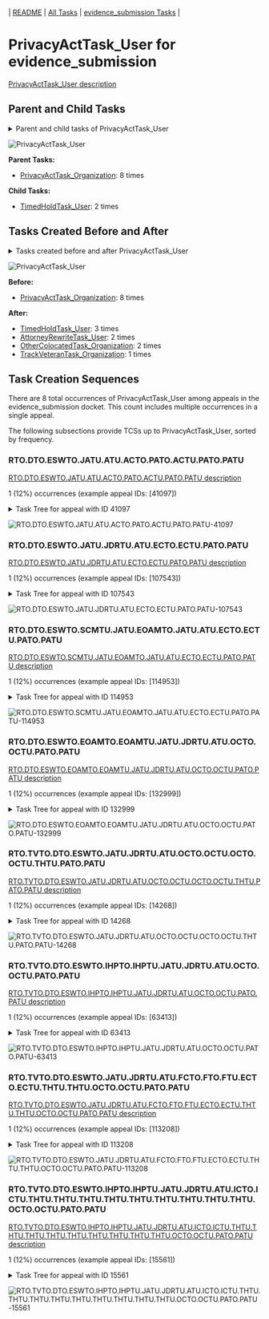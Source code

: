 <!-- DO NOT EDIT THIS FILE.  This file is autogenerated. -->
| [README](../README.md) | [All Tasks](../alltasks.md) | [evidence_submission Tasks](tasklist.md) |

# PrivacyActTask_User for evidence_submission

[PrivacyActTask_User description](../descr/PrivacyActTask_User.md)

## Parent and Child Tasks

<details><summary markdown='span'>Parent and child tasks of PrivacyActTask_User
</summary>

```
digraph G {
rankdir=LR;
node [shape=box]
"PrivacyActTask_User" -> "TimedHoldTask_User" [label=2]
"PrivacyActTask_Organization" -> "PrivacyActTask_User" [label=8]
}
```
</details>

![PrivacyActTask_User](dot/PrivacyActTask_User-parentchild.dot.png)

**Parent Tasks:**

   * [PrivacyActTask_Organization](PrivacyActTask_Organization.md): 8 times

**Child Tasks:**

   * [TimedHoldTask_User](TimedHoldTask_User.md): 2 times

## Tasks Created Before and After

<details><summary markdown='span'>Tasks created before and after PrivacyActTask_User</summary>

```
digraph G {
rankdir=LR;

"PrivacyActTask_User" -> "TimedHoldTask_User" [label=3]
"PrivacyActTask_User" -> "OtherColocatedTask_Organization" [label=2]
"PrivacyActTask_User" -> "AttorneyRewriteTask_User" [label=2]
"PrivacyActTask_User" -> "TrackVeteranTask_Organization" [label=1]
"PrivacyActTask_Organization" -> "PrivacyActTask_User" [label=8]
}
```
</details>

![PrivacyActTask_User](dot/PrivacyActTask_User.dot.png)

**Before:**

   * [PrivacyActTask_Organization](PrivacyActTask_Organization.md): 8 times

**After:**

   * [TimedHoldTask_User](TimedHoldTask_User.md): 3 times
   * [AttorneyRewriteTask_User](AttorneyRewriteTask_User.md): 2 times
   * [OtherColocatedTask_Organization](OtherColocatedTask_Organization.md): 2 times
   * [TrackVeteranTask_Organization](TrackVeteranTask_Organization.md): 1 times

## Task Creation Sequences

There are 8 total occurrences of PrivacyActTask_User among appeals in the evidence_submission docket.  This count includes multiple occurrences in a single appeal.

The following subsections provide TCSs up to PrivacyActTask_User, sorted by frequency.

### RTO.DTO.ESWTO.JATU.ATU.ACTO.PATO.ACTU.PATO.PATU

[RTO.DTO.ESWTO.JATU.ATU.ACTO.PATO.ACTU.PATO.PATU description](../descr/RTO.DTO.ESWTO.JATU.ATU.ACTO.PATO.ACTU.PATO.PATU.md)

1 (12%) occurrences (example appeal IDs: [41097])

<details><summary markdown='span'>Task Tree for appeal with ID 41097</summary>

```
@startuml
skinparam {
  ObjectBorderColor #555
  ObjectBorderThickness 0
  ObjectFontStyle bold
  ObjectFontSize 14
  ObjectAttributeFontColor #333
  ObjectAttributeFontSize 12
}
  object 0.RootTask #8dd3c7 {
Organization
}
  object 1.DistributionTask #ffffb3 {
Organization
}
  object 2.EvidenceSubmissionWindowTask #fccde5 {
Organization
}
  object 3.JudgeAssignTask #ccebc5 {
User
}
  object 4.JudgeDecisionReviewTask #d9d9d9 {
User
}
  object 5.AttorneyTask #bc80bd {
User
}
  object 6.AojColocatedTask #b3de69 {
Organization
}
  object 7.AojColocatedTask #b3de69 {
User
}
  object 8.PrivacyActTask #ccebc5 {
Organization
}
  object 9.AojColocatedTask #b3de69 {
User
}
  object 10.PrivacyActTask #ccebc5 {
Organization
}
  object 11.PrivacyActTask #ccebc5 {
User  <back:white>    </back>
}
  object 12.OtherColocatedTask #80b1d3 {
Organization
}
  object 13.OtherColocatedTask #80b1d3 {
User
}
  object 14.TimedHoldTask #fccde5 {
User
}
  object 15.JudgeDecisionReviewTask #d9d9d9 {
User
}
  object 16.AttorneyRewriteTask #b3de69 {
User
}
  object 17.BvaDispatchTask #b3de69 {
Organization
}
  object 18.BvaDispatchTask #b3de69 {
User
}
  object 19.BvaDispatchTask #b3de69 {
User
}
0.RootTask -- 1.DistributionTask
1.DistributionTask -- 2.EvidenceSubmissionWindowTask
0.RootTask -- 3.JudgeAssignTask
0.RootTask -- 4.JudgeDecisionReviewTask
15.JudgeDecisionReviewTask -- 5.AttorneyTask
5.AttorneyTask -- 6.AojColocatedTask
6.AojColocatedTask -- 7.AojColocatedTask
7.AojColocatedTask -- 8.PrivacyActTask
6.AojColocatedTask -- 9.AojColocatedTask
9.AojColocatedTask -- 10.PrivacyActTask
10.PrivacyActTask -- 11.PrivacyActTask
5.AttorneyTask -- 12.OtherColocatedTask
12.OtherColocatedTask -- 13.OtherColocatedTask
13.OtherColocatedTask -- 14.TimedHoldTask
0.RootTask -- 15.JudgeDecisionReviewTask
15.JudgeDecisionReviewTask -- 16.AttorneyRewriteTask
0.RootTask -- 17.BvaDispatchTask
17.BvaDispatchTask -- 18.BvaDispatchTask
17.BvaDispatchTask -- 19.BvaDispatchTask
@enduml
```
</details>

![RTO.DTO.ESWTO.JATU.ATU.ACTO.PATO.ACTU.PATO.PATU-41097](uml/RTO.DTO.ESWTO.JATU.ATU.ACTO.PATO.ACTU.PATO.PATU-41097.png)

### RTO.DTO.ESWTO.JATU.JDRTU.ATU.ECTO.ECTU.PATO.PATU

[RTO.DTO.ESWTO.JATU.JDRTU.ATU.ECTO.ECTU.PATO.PATU description](../descr/RTO.DTO.ESWTO.JATU.JDRTU.ATU.ECTO.ECTU.PATO.PATU.md)

1 (12%) occurrences (example appeal IDs: [107543])

<details><summary markdown='span'>Task Tree for appeal with ID 107543</summary>

```
@startuml
skinparam {
  ObjectBorderColor #555
  ObjectBorderThickness 0
  ObjectFontStyle bold
  ObjectFontSize 14
  ObjectAttributeFontColor #333
  ObjectAttributeFontSize 12
}
  object 0.RootTask #8dd3c7 {
Organization
}
  object 1.DistributionTask #ffffb3 {
Organization
}
  object 2.EvidenceSubmissionWindowTask #fccde5 {
Organization
}
  object 3.JudgeAssignTask #ccebc5 {
User
}
  object 4.JudgeDecisionReviewTask #d9d9d9 {
User
}
  object 5.AttorneyTask #bc80bd {
User
}
  object 6.ExtensionColocatedTask #ffed6f {
Organization
}
  object 7.ExtensionColocatedTask #ffed6f {
User
}
  object 8.PrivacyActTask #ccebc5 {
Organization
}
  object 9.PrivacyActTask #ccebc5 {
User  <back:white>    </back>
}
  object 10.TimedHoldTask #fccde5 {
User
}
  object 11.TimedHoldTask #fccde5 {
User
}
  object 12.TimedHoldTask #fccde5 {
User
}
0.RootTask -- 1.DistributionTask
1.DistributionTask -- 2.EvidenceSubmissionWindowTask
0.RootTask -- 3.JudgeAssignTask
0.RootTask -- 4.JudgeDecisionReviewTask
4.JudgeDecisionReviewTask -- 5.AttorneyTask
5.AttorneyTask -- 6.ExtensionColocatedTask
6.ExtensionColocatedTask -- 7.ExtensionColocatedTask
7.ExtensionColocatedTask -- 8.PrivacyActTask
8.PrivacyActTask -- 9.PrivacyActTask
9.PrivacyActTask -- 10.TimedHoldTask
7.ExtensionColocatedTask -- 11.TimedHoldTask
7.ExtensionColocatedTask -- 12.TimedHoldTask
@enduml
```
</details>

![RTO.DTO.ESWTO.JATU.JDRTU.ATU.ECTO.ECTU.PATO.PATU-107543](uml/RTO.DTO.ESWTO.JATU.JDRTU.ATU.ECTO.ECTU.PATO.PATU-107543.png)

### RTO.DTO.ESWTO.SCMTU.JATU.EOAMTO.JATU.ATU.ECTO.ECTU.PATO.PATU

[RTO.DTO.ESWTO.SCMTU.JATU.EOAMTO.JATU.ATU.ECTO.ECTU.PATO.PATU description](../descr/RTO.DTO.ESWTO.SCMTU.JATU.EOAMTO.JATU.ATU.ECTO.ECTU.PATO.PATU.md)

1 (12%) occurrences (example appeal IDs: [114953])

<details><summary markdown='span'>Task Tree for appeal with ID 114953</summary>

```
@startuml
skinparam {
  ObjectBorderColor #555
  ObjectBorderThickness 0
  ObjectFontStyle bold
  ObjectFontSize 14
  ObjectAttributeFontColor #333
  ObjectAttributeFontSize 12
}
  object 0.RootTask #8dd3c7 {
Organization
}
  object 1.DistributionTask #ffffb3 {
Organization
}
  object 2.EvidenceSubmissionWindowTask #fccde5 {
Organization
}
  object 3.SpecialCaseMovementTask #8dd3c7 {
User
}
  object 4.JudgeAssignTask #ccebc5 {
User
}
  object 5.JudgeDecisionReviewTask #d9d9d9 {
User
}
  object 6.AttorneyTask #bc80bd {
User
}
  object 7.EvidenceOrArgumentMailTask #ffffb3 {
Organization
}
  object 8.JudgeAssignTask #ccebc5 {
User
}
  object 9.JudgeDecisionReviewTask #d9d9d9 {
User
}
  object 10.AttorneyTask #bc80bd {
User
}
  object 11.ExtensionColocatedTask #ffed6f {
Organization
}
  object 12.ExtensionColocatedTask #ffed6f {
User
}
  object 13.PrivacyActTask #ccebc5 {
Organization
}
  object 14.PrivacyActTask #ccebc5 {
User  <back:white>    </back>
}
  object 15.TimedHoldTask #fccde5 {
User
}
  object 16.EvidenceOrArgumentMailTask #ffffb3 {
Organization
}
  object 17.JudgeDecisionReviewTask #d9d9d9 {
User
}
  object 18.BvaDispatchTask #b3de69 {
Organization
}
  object 19.BvaDispatchTask #b3de69 {
User
}
0.RootTask -- 1.DistributionTask
1.DistributionTask -- 2.EvidenceSubmissionWindowTask
1.DistributionTask -- 3.SpecialCaseMovementTask
0.RootTask -- 4.JudgeAssignTask
0.RootTask -- 5.JudgeDecisionReviewTask
5.JudgeDecisionReviewTask -- 6.AttorneyTask
0.RootTask -- 7.EvidenceOrArgumentMailTask
0.RootTask -- 8.JudgeAssignTask
0.RootTask -- 9.JudgeDecisionReviewTask
17.JudgeDecisionReviewTask -- 10.AttorneyTask
10.AttorneyTask -- 11.ExtensionColocatedTask
11.ExtensionColocatedTask -- 12.ExtensionColocatedTask
12.ExtensionColocatedTask -- 13.PrivacyActTask
13.PrivacyActTask -- 14.PrivacyActTask
14.PrivacyActTask -- 15.TimedHoldTask
0.RootTask -- 16.EvidenceOrArgumentMailTask
0.RootTask -- 17.JudgeDecisionReviewTask
0.RootTask -- 18.BvaDispatchTask
18.BvaDispatchTask -- 19.BvaDispatchTask
@enduml
```
</details>

![RTO.DTO.ESWTO.SCMTU.JATU.EOAMTO.JATU.ATU.ECTO.ECTU.PATO.PATU-114953](uml/RTO.DTO.ESWTO.SCMTU.JATU.EOAMTO.JATU.ATU.ECTO.ECTU.PATO.PATU-114953.png)

### RTO.DTO.ESWTO.EOAMTO.EOAMTU.JATU.JDRTU.ATU.OCTO.OCTU.PATO.PATU

[RTO.DTO.ESWTO.EOAMTO.EOAMTU.JATU.JDRTU.ATU.OCTO.OCTU.PATO.PATU description](../descr/RTO.DTO.ESWTO.EOAMTO.EOAMTU.JATU.JDRTU.ATU.OCTO.OCTU.PATO.PATU.md)

1 (12%) occurrences (example appeal IDs: [132999])

<details><summary markdown='span'>Task Tree for appeal with ID 132999</summary>

```
@startuml
skinparam {
  ObjectBorderColor #555
  ObjectBorderThickness 0
  ObjectFontStyle bold
  ObjectFontSize 14
  ObjectAttributeFontColor #333
  ObjectAttributeFontSize 12
}
  object 0.RootTask #8dd3c7 {
Organization
}
  object 1.TrackVeteranTask #bebada {
Organization
}
  object 2.DistributionTask #ffffb3 {
Organization
}
  object 3.EvidenceSubmissionWindowTask #fccde5 {
Organization
}
  object 4.EvidenceOrArgumentMailTask #ffffb3 {
Organization
}
  object 5.EvidenceOrArgumentMailTask #ffffb3 {
User
}
  object 6.JudgeAssignTask #ccebc5 {
User
}
  object 7.JudgeDecisionReviewTask #d9d9d9 {
User
}
  object 8.AttorneyTask #bc80bd {
User
}
  object 9.OtherColocatedTask #80b1d3 {
Organization
}
  object 10.OtherColocatedTask #80b1d3 {
User
}
  object 11.PrivacyActTask #ccebc5 {
Organization
}
  object 12.PrivacyActTask #ccebc5 {
User  <back:white>    </back>
}
  object 13.OtherColocatedTask #80b1d3 {
Organization
}
  object 14.OtherColocatedTask #80b1d3 {
User
}
  object 15.TimedHoldTask #fccde5 {
User
}
  object 16.PoaClarificationColocatedTask #bebada {
Organization
}
  object 17.PoaClarificationColocatedTask #bebada {
User
}
  object 18.TimedHoldTask #fccde5 {
User
}
  object 19.TrackVeteranTask #bebada {
Organization
}
  object 20.TrackVeteranTask #bebada {
Organization
}
  object 21.QualityReviewTask #fdb462 {
Organization
}
  object 22.QualityReviewTask #fdb462 {
User
}
  object 23.BvaDispatchTask #b3de69 {
Organization
}
  object 24.BvaDispatchTask #b3de69 {
User
}
0.RootTask -- 1.TrackVeteranTask
0.RootTask -- 2.DistributionTask
2.DistributionTask -- 3.EvidenceSubmissionWindowTask
0.RootTask -- 4.EvidenceOrArgumentMailTask
4.EvidenceOrArgumentMailTask -- 5.EvidenceOrArgumentMailTask
0.RootTask -- 6.JudgeAssignTask
0.RootTask -- 7.JudgeDecisionReviewTask
7.JudgeDecisionReviewTask -- 8.AttorneyTask
8.AttorneyTask -- 9.OtherColocatedTask
9.OtherColocatedTask -- 10.OtherColocatedTask
10.OtherColocatedTask -- 11.PrivacyActTask
11.PrivacyActTask -- 12.PrivacyActTask
8.AttorneyTask -- 13.OtherColocatedTask
13.OtherColocatedTask -- 14.OtherColocatedTask
14.OtherColocatedTask -- 15.TimedHoldTask
8.AttorneyTask -- 16.PoaClarificationColocatedTask
16.PoaClarificationColocatedTask -- 17.PoaClarificationColocatedTask
17.PoaClarificationColocatedTask -- 18.TimedHoldTask
0.RootTask -- 19.TrackVeteranTask
0.RootTask -- 20.TrackVeteranTask
0.RootTask -- 21.QualityReviewTask
21.QualityReviewTask -- 22.QualityReviewTask
0.RootTask -- 23.BvaDispatchTask
23.BvaDispatchTask -- 24.BvaDispatchTask
@enduml
```
</details>

![RTO.DTO.ESWTO.EOAMTO.EOAMTU.JATU.JDRTU.ATU.OCTO.OCTU.PATO.PATU-132999](uml/RTO.DTO.ESWTO.EOAMTO.EOAMTU.JATU.JDRTU.ATU.OCTO.OCTU.PATO.PATU-132999.png)

### RTO.TVTO.DTO.ESWTO.JATU.JDRTU.ATU.OCTO.OCTU.OCTO.OCTU.THTU.PATO.PATU

[RTO.TVTO.DTO.ESWTO.JATU.JDRTU.ATU.OCTO.OCTU.OCTO.OCTU.THTU.PATO.PATU description](../descr/RTO.TVTO.DTO.ESWTO.JATU.JDRTU.ATU.OCTO.OCTU.OCTO.OCTU.THTU.PATO.PATU.md)

1 (12%) occurrences (example appeal IDs: [14268])

<details><summary markdown='span'>Task Tree for appeal with ID 14268</summary>

```
@startuml
skinparam {
  ObjectBorderColor #555
  ObjectBorderThickness 0
  ObjectFontStyle bold
  ObjectFontSize 14
  ObjectAttributeFontColor #333
  ObjectAttributeFontSize 12
}
  object 0.RootTask #8dd3c7 {
Organization
}
  object 1.TrackVeteranTask #bebada {
Organization
}
  object 2.DistributionTask #ffffb3 {
Organization
}
  object 3.EvidenceSubmissionWindowTask #fccde5 {
Organization
}
  object 4.JudgeAssignTask #ccebc5 {
User
}
  object 5.JudgeDecisionReviewTask #d9d9d9 {
User
}
  object 6.AttorneyTask #bc80bd {
User
}
  object 7.OtherColocatedTask #80b1d3 {
Organization
}
  object 8.OtherColocatedTask #80b1d3 {
User
}
  object 9.OtherColocatedTask #80b1d3 {
Organization
}
  object 10.OtherColocatedTask #80b1d3 {
User
}
  object 11.OtherColocatedTask #80b1d3 {
User
}
  object 12.TimedHoldTask #fccde5 {
User
}
  object 13.TimedHoldTask #fccde5 {
User
}
  object 14.PrivacyActTask #ccebc5 {
Organization
}
  object 15.PrivacyActTask #ccebc5 {
User  <back:white>    </back>
}
  object 16.AttorneyRewriteTask #b3de69 {
User
}
  object 17.BvaDispatchTask #b3de69 {
Organization
}
  object 18.BvaDispatchTask #b3de69 {
User
}
0.RootTask -- 1.TrackVeteranTask
0.RootTask -- 2.DistributionTask
2.DistributionTask -- 3.EvidenceSubmissionWindowTask
0.RootTask -- 4.JudgeAssignTask
0.RootTask -- 5.JudgeDecisionReviewTask
5.JudgeDecisionReviewTask -- 6.AttorneyTask
6.AttorneyTask -- 7.OtherColocatedTask
7.OtherColocatedTask -- 8.OtherColocatedTask
6.AttorneyTask -- 9.OtherColocatedTask
9.OtherColocatedTask -- 10.OtherColocatedTask
9.OtherColocatedTask -- 11.OtherColocatedTask
11.OtherColocatedTask -- 12.TimedHoldTask
11.OtherColocatedTask -- 13.TimedHoldTask
11.OtherColocatedTask -- 14.PrivacyActTask
14.PrivacyActTask -- 15.PrivacyActTask
5.JudgeDecisionReviewTask -- 16.AttorneyRewriteTask
0.RootTask -- 17.BvaDispatchTask
17.BvaDispatchTask -- 18.BvaDispatchTask
@enduml
```
</details>

![RTO.TVTO.DTO.ESWTO.JATU.JDRTU.ATU.OCTO.OCTU.OCTO.OCTU.THTU.PATO.PATU-14268](uml/RTO.TVTO.DTO.ESWTO.JATU.JDRTU.ATU.OCTO.OCTU.OCTO.OCTU.THTU.PATO.PATU-14268.png)

### RTO.TVTO.DTO.ESWTO.IHPTO.IHPTU.JATU.JDRTU.ATU.OCTO.OCTU.PATO.PATU

[RTO.TVTO.DTO.ESWTO.IHPTO.IHPTU.JATU.JDRTU.ATU.OCTO.OCTU.PATO.PATU description](../descr/RTO.TVTO.DTO.ESWTO.IHPTO.IHPTU.JATU.JDRTU.ATU.OCTO.OCTU.PATO.PATU.md)

1 (12%) occurrences (example appeal IDs: [63413])

<details><summary markdown='span'>Task Tree for appeal with ID 63413</summary>

```
@startuml
skinparam {
  ObjectBorderColor #555
  ObjectBorderThickness 0
  ObjectFontStyle bold
  ObjectFontSize 14
  ObjectAttributeFontColor #333
  ObjectAttributeFontSize 12
}
  object 0.RootTask #8dd3c7 {
Organization
}
  object 1.TrackVeteranTask #bebada {
Organization
}
  object 2.DistributionTask #ffffb3 {
Organization
}
  object 3.EvidenceSubmissionWindowTask #fccde5 {
Organization
}
  object 4.InformalHearingPresentationTask #fdb462 {
Organization
}
  object 5.InformalHearingPresentationTask #fdb462 {
User
}
  object 6.JudgeAssignTask #ccebc5 {
User
}
  object 7.JudgeDecisionReviewTask #d9d9d9 {
User
}
  object 8.AttorneyTask #bc80bd {
User
}
  object 9.OtherColocatedTask #80b1d3 {
Organization
}
  object 10.OtherColocatedTask #80b1d3 {
User
}
  object 11.PrivacyActTask #ccebc5 {
Organization
}
  object 12.PrivacyActTask #ccebc5 {
User  <back:white>    </back>
}
  object 13.AttorneyRewriteTask #b3de69 {
User
}
  object 14.BvaDispatchTask #b3de69 {
Organization
}
  object 15.BvaDispatchTask #b3de69 {
User
}
0.RootTask -- 1.TrackVeteranTask
0.RootTask -- 2.DistributionTask
2.DistributionTask -- 3.EvidenceSubmissionWindowTask
2.DistributionTask -- 4.InformalHearingPresentationTask
4.InformalHearingPresentationTask -- 5.InformalHearingPresentationTask
0.RootTask -- 6.JudgeAssignTask
0.RootTask -- 7.JudgeDecisionReviewTask
7.JudgeDecisionReviewTask -- 8.AttorneyTask
8.AttorneyTask -- 9.OtherColocatedTask
9.OtherColocatedTask -- 10.OtherColocatedTask
10.OtherColocatedTask -- 11.PrivacyActTask
11.PrivacyActTask -- 12.PrivacyActTask
7.JudgeDecisionReviewTask -- 13.AttorneyRewriteTask
0.RootTask -- 14.BvaDispatchTask
14.BvaDispatchTask -- 15.BvaDispatchTask
@enduml
```
</details>

![RTO.TVTO.DTO.ESWTO.IHPTO.IHPTU.JATU.JDRTU.ATU.OCTO.OCTU.PATO.PATU-63413](uml/RTO.TVTO.DTO.ESWTO.IHPTO.IHPTU.JATU.JDRTU.ATU.OCTO.OCTU.PATO.PATU-63413.png)

### RTO.TVTO.DTO.ESWTO.JATU.JDRTU.ATU.FCTO.FTO.FTU.ECTO.ECTU.THTU.THTU.OCTO.OCTU.PATO.PATU

[RTO.TVTO.DTO.ESWTO.JATU.JDRTU.ATU.FCTO.FTO.FTU.ECTO.ECTU.THTU.THTU.OCTO.OCTU.PATO.PATU description](../descr/RTO.TVTO.DTO.ESWTO.JATU.JDRTU.ATU.FCTO.FTO.FTU.ECTO.ECTU.THTU.THTU.OCTO.OCTU.PATO.PATU.md)

1 (12%) occurrences (example appeal IDs: [113208])

<details><summary markdown='span'>Task Tree for appeal with ID 113208</summary>

```
@startuml
skinparam {
  ObjectBorderColor #555
  ObjectBorderThickness 0
  ObjectFontStyle bold
  ObjectFontSize 14
  ObjectAttributeFontColor #333
  ObjectAttributeFontSize 12
}
  object 0.RootTask #8dd3c7 {
Organization
}
  object 1.TrackVeteranTask #bebada {
Organization
}
  object 2.DistributionTask #ffffb3 {
Organization
}
  object 3.EvidenceSubmissionWindowTask #fccde5 {
Organization
}
  object 4.JudgeAssignTask #ccebc5 {
User
}
  object 5.JudgeDecisionReviewTask #d9d9d9 {
User
}
  object 6.AttorneyTask #bc80bd {
User
}
  object 7.FoiaColocatedTask #fccde5 {
Organization
}
  object 8.FoiaTask #fb8072 {
Organization
}
  object 9.FoiaTask #fb8072 {
User
}
  object 10.ExtensionColocatedTask #ffed6f {
Organization
}
  object 11.ExtensionColocatedTask #ffed6f {
User
}
  object 12.TimedHoldTask #fccde5 {
User
}
  object 13.TimedHoldTask #fccde5 {
User
}
  object 14.OtherColocatedTask #80b1d3 {
Organization
}
  object 15.OtherColocatedTask #80b1d3 {
User
}
  object 16.PrivacyActTask #ccebc5 {
Organization
}
  object 17.PrivacyActTask #ccebc5 {
User  <back:white>    </back>
}
  object 18.PrivacyActTask #ccebc5 {
User  <back:white>    </back>
}
  object 19.TimedHoldTask #fccde5 {
User
}
  object 20.FoiaColocatedTask #fccde5 {
Organization
}
  object 21.FoiaTask #fb8072 {
Organization
}
  object 22.OtherColocatedTask #80b1d3 {
Organization
}
  object 23.OtherColocatedTask #80b1d3 {
User
}
  object 24.TimedHoldTask #fccde5 {
User
}
  object 25.FoiaTask #fb8072 {
User
}
  object 26.ExtensionRequestMailTask #fdb462 {
Organization
}
  object 27.ExtensionRequestMailTask #fdb462 {
Organization
}
  object 28.ExtensionRequestMailTask #fdb462 {
User
}
  object 29.TimedHoldTask #fccde5 {
User
}
0.RootTask -- 1.TrackVeteranTask
0.RootTask -- 2.DistributionTask
2.DistributionTask -- 3.EvidenceSubmissionWindowTask
0.RootTask -- 4.JudgeAssignTask
0.RootTask -- 5.JudgeDecisionReviewTask
5.JudgeDecisionReviewTask -- 6.AttorneyTask
6.AttorneyTask -- 7.FoiaColocatedTask
7.FoiaColocatedTask -- 8.FoiaTask
8.FoiaTask -- 9.FoiaTask
6.AttorneyTask -- 10.ExtensionColocatedTask
10.ExtensionColocatedTask -- 11.ExtensionColocatedTask
11.ExtensionColocatedTask -- 12.TimedHoldTask
11.ExtensionColocatedTask -- 13.TimedHoldTask
6.AttorneyTask -- 14.OtherColocatedTask
14.OtherColocatedTask -- 15.OtherColocatedTask
15.OtherColocatedTask -- 16.PrivacyActTask
16.PrivacyActTask -- 17.PrivacyActTask
16.PrivacyActTask -- 18.PrivacyActTask
15.OtherColocatedTask -- 19.TimedHoldTask
6.AttorneyTask -- 20.FoiaColocatedTask
20.FoiaColocatedTask -- 21.FoiaTask
6.AttorneyTask -- 22.OtherColocatedTask
22.OtherColocatedTask -- 23.OtherColocatedTask
23.OtherColocatedTask -- 24.TimedHoldTask
21.FoiaTask -- 25.FoiaTask
0.RootTask -- 26.ExtensionRequestMailTask
26.ExtensionRequestMailTask -- 27.ExtensionRequestMailTask
27.ExtensionRequestMailTask -- 28.ExtensionRequestMailTask
28.ExtensionRequestMailTask -- 29.TimedHoldTask
@enduml
```
</details>

![RTO.TVTO.DTO.ESWTO.JATU.JDRTU.ATU.FCTO.FTO.FTU.ECTO.ECTU.THTU.THTU.OCTO.OCTU.PATO.PATU-113208](uml/RTO.TVTO.DTO.ESWTO.JATU.JDRTU.ATU.FCTO.FTO.FTU.ECTO.ECTU.THTU.THTU.OCTO.OCTU.PATO.PATU-113208.png)

### RTO.TVTO.DTO.ESWTO.IHPTO.IHPTU.JATU.JDRTU.ATU.ICTO.ICTU.THTU.THTU.THTU.THTU.THTU.THTU.THTU.THTU.THTU.OCTO.OCTU.PATO.PATU

[RTO.TVTO.DTO.ESWTO.IHPTO.IHPTU.JATU.JDRTU.ATU.ICTO.ICTU.THTU.THTU.THTU.THTU.THTU.THTU.THTU.THTU.THTU.OCTO.OCTU.PATO.PATU description](../descr/RTO.TVTO.DTO.ESWTO.IHPTO.IHPTU.JATU.JDRTU.ATU.ICTO.ICTU.THTU.THTU.THTU.THTU.THTU.THTU.THTU.THTU.THTU.OCTO.OCTU.PATO.PATU.md)

1 (12%) occurrences (example appeal IDs: [15561])

<details><summary markdown='span'>Task Tree for appeal with ID 15561</summary>

```
@startuml
skinparam {
  ObjectBorderColor #555
  ObjectBorderThickness 0
  ObjectFontStyle bold
  ObjectFontSize 14
  ObjectAttributeFontColor #333
  ObjectAttributeFontSize 12
}
  object 0.RootTask #8dd3c7 {
Organization
}
  object 1.TrackVeteranTask #bebada {
Organization
}
  object 2.DistributionTask #ffffb3 {
Organization
}
  object 3.EvidenceSubmissionWindowTask #fccde5 {
Organization
}
  object 4.InformalHearingPresentationTask #fdb462 {
Organization
}
  object 5.InformalHearingPresentationTask #fdb462 {
User
}
  object 6.InformalHearingPresentationTask #fdb462 {
User
}
  object 7.JudgeAssignTask #ccebc5 {
User
}
  object 8.JudgeDecisionReviewTask #d9d9d9 {
User
}
  object 9.AttorneyTask #bc80bd {
User
}
  object 10.IhpColocatedTask #bc80bd {
Organization
}
  object 11.IhpColocatedTask #bc80bd {
User
}
  object 12.TimedHoldTask #fccde5 {
User
}
  object 13.TimedHoldTask #fccde5 {
User
}
  object 14.TimedHoldTask #fccde5 {
User
}
  object 15.TimedHoldTask #fccde5 {
User
}
  object 16.TimedHoldTask #fccde5 {
User
}
  object 17.TimedHoldTask #fccde5 {
User
}
  object 18.TimedHoldTask #fccde5 {
User
}
  object 19.TimedHoldTask #fccde5 {
User
}
  object 20.TimedHoldTask #fccde5 {
User
}
  object 21.OtherColocatedTask #80b1d3 {
Organization
}
  object 22.OtherColocatedTask #80b1d3 {
User
}
  object 23.PrivacyActTask #ccebc5 {
Organization
}
  object 24.PrivacyActTask #ccebc5 {
User  <back:white>    </back>
}
  object 25.TrackVeteranTask #bebada {
Organization
}
0.RootTask -- 1.TrackVeteranTask
0.RootTask -- 2.DistributionTask
2.DistributionTask -- 3.EvidenceSubmissionWindowTask
2.DistributionTask -- 4.InformalHearingPresentationTask
4.InformalHearingPresentationTask -- 5.InformalHearingPresentationTask
4.InformalHearingPresentationTask -- 6.InformalHearingPresentationTask
0.RootTask -- 7.JudgeAssignTask
0.RootTask -- 8.JudgeDecisionReviewTask
8.JudgeDecisionReviewTask -- 9.AttorneyTask
9.AttorneyTask -- 10.IhpColocatedTask
10.IhpColocatedTask -- 11.IhpColocatedTask
11.IhpColocatedTask -- 12.TimedHoldTask
11.IhpColocatedTask -- 13.TimedHoldTask
11.IhpColocatedTask -- 14.TimedHoldTask
11.IhpColocatedTask -- 15.TimedHoldTask
11.IhpColocatedTask -- 16.TimedHoldTask
11.IhpColocatedTask -- 17.TimedHoldTask
11.IhpColocatedTask -- 18.TimedHoldTask
11.IhpColocatedTask -- 19.TimedHoldTask
11.IhpColocatedTask -- 20.TimedHoldTask
9.AttorneyTask -- 21.OtherColocatedTask
21.OtherColocatedTask -- 22.OtherColocatedTask
22.OtherColocatedTask -- 23.PrivacyActTask
23.PrivacyActTask -- 24.PrivacyActTask
0.RootTask -- 25.TrackVeteranTask
@enduml
```
</details>

![RTO.TVTO.DTO.ESWTO.IHPTO.IHPTU.JATU.JDRTU.ATU.ICTO.ICTU.THTU.THTU.THTU.THTU.THTU.THTU.THTU.THTU.THTU.OCTO.OCTU.PATO.PATU-15561](uml/RTO.TVTO.DTO.ESWTO.IHPTO.IHPTU.JATU.JDRTU.ATU.ICTO.ICTU.THTU.THTU.THTU.THTU.THTU.THTU.THTU.THTU.THTU.OCTO.OCTU.PATO.PATU-15561.png)

